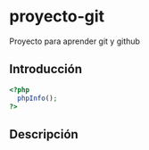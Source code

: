 # proyecto-git
Proyecto para aprender git y github

## Introducción

```php
<?php
  phpInfo();
?>
```

## Descripción
